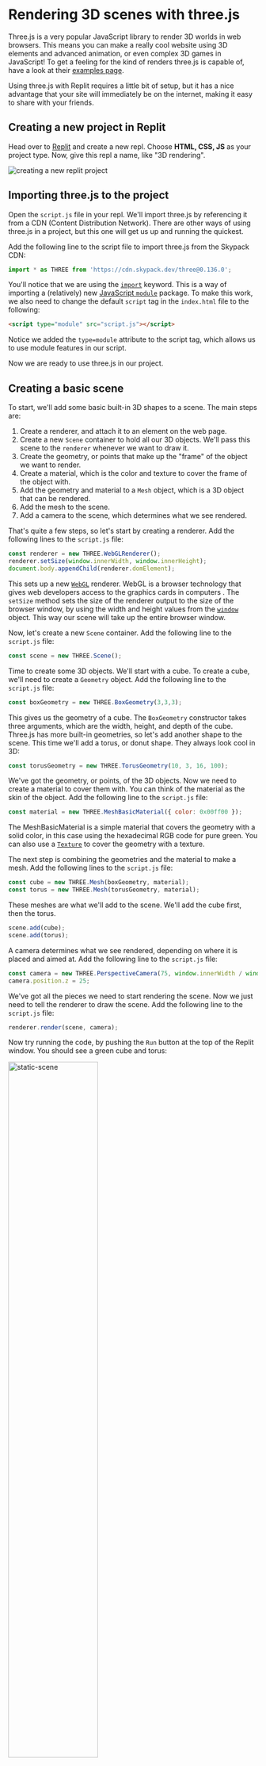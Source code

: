 # Rendering 3D scenes with three.js


Three.js is a very popular JavaScript library to render 3D worlds in web browsers. This means you can make a really cool website using 3D elements and advanced animation, or even complex 3D games in JavaScript! To get a feeling for the kind of renders three.js is capable of, have a look at their [examples page](https://threejs.org/examples). 

Using three.js with Replit requires a little bit of setup, but it has a nice advantage that your site will immediately be on the internet, making it easy to share with your friends. 


## Creating a new project in Replit

Head over to [Replit](https://replit.com) and create a new repl. Choose **HTML, CSS, JS** as your project type. Now, give this repl a name, like "3D rendering".

![creating a new replit project](/images/tutorials/38-3drendering-threejs/new-project.png)


## Importing three.js to the project

Open the `script.js` file in your repl. We'll import three.js by referencing it from a CDN (Content Distribution Network). There are other ways of using three.js in a project, but this one will get us up and running the quickest. 

Add the following line to the script file to import three.js from the Skypack CDN:

```javascript
import * as THREE from 'https://cdn.skypack.dev/three@0.136.0';
```
You'll notice that we are using the [`import`](https://developer.mozilla.org/en-US/docs/Web/JavaScript/Reference/Statements/import) keyword. This is a  way of importing a (relatively) new [JavaScript `module`](https://developer.mozilla.org/en-US/docs/Web/JavaScript/Guide/Moduless) package. To make this work, we also need to change the default `script` tag in the `index.html` file to the following:

```html
<script type="module" src="script.js"></script>
```
Notice we added the `type=module` attribute to the script tag, which allows us to use module features in our script. 

Now we are ready to use three.js in our project.

## Creating a basic scene

To start, we'll add some basic built-in 3D shapes to a scene. The main steps are:

1. Create a renderer, and attach it to an element on the web page.
1. Create a new `Scene` container to hold all our 3D objects. We'll pass this scene to the `renderer` whenever we want to draw it.
1. Create the geometry, or points that make up the "frame" of the object we want to render. 
1. Create a material, which is the color and texture to cover the frame of the object with.
1. Add the geometry and material to a `Mesh` object, which is a 3D object that can be rendered.
1. Add the mesh to the scene.
1. Add a camera to the scene, which determines what we see rendered. 

That's quite a few steps, so let's start by creating a renderer. Add the following lines to the `script.js` file:

```javascript
const renderer = new THREE.WebGLRenderer();
renderer.setSize(window.innerWidth, window.innerHeight);
document.body.appendChild(renderer.domElement);
```

This sets up a new [`WebGL`](https://developer.mozilla.org/en-US/docs/Glossary/WebGL) renderer. WebGL is a browser technology that gives web developers access to the graphics cards in computers . The `setSize` method sets the size of the renderer output to the size of the browser window, by using the width and height values from the [`window`](https://developer.mozilla.org/en-US/docs/Web/API/Window) object. This way our scene will take up the entire browser window.

Now, let's create a new `Scene` container. Add the following line to the `script.js` file:

```javascript
const scene = new THREE.Scene();
```

Time to create some 3D objects. We'll start with a cube. To create a cube, we'll need to create a `Geometry` object. Add the following line to the `script.js` file:

```javascript
const boxGeometry = new THREE.BoxGeometry(3,3,3);
```

This gives us the geometry of a cube. The `BoxGeometry` constructor takes three arguments, which are the width, height, and depth of the cube. Three.js has more built-in geometries, so let's add another shape to the scene. This time we'll add a torus, or donut shape. They always look cool in 3D:

```javascript
const torusGeometry = new THREE.TorusGeometry(10, 3, 16, 100);
```

We've got the geometry, or points, of the 3D objects. Now we need to create a material to cover them with. You can think of the material as the skin of the object. Add the following line to the `script.js` file:

```javascript
const material = new THREE.MeshBasicMaterial({ color: 0x00ff00 });
```
The MeshBasicMaterial is a simple material that covers the geometry with a solid color, in this case using the hexadecimal RGB code for pure green. You can also use a [`Texture`](https://threejs.org/docs/index.html#api/en/textures/Texture) to cover the geometry with a texture.

The next step is combining the geometries and the material to make a mesh. Add the following lines to the `script.js` file:

```javascript
const cube = new THREE.Mesh(boxGeometry, material);
const torus = new THREE.Mesh(torusGeometry, material);
```

These meshes are what we'll add to the scene. We'll add the cube first, then the torus.

```javascript
scene.add(cube);
scene.add(torus);
```

A camera determines what we see rendered, depending on where it is placed and aimed at. Add the following line to the `script.js` file:

```javascript
const camera = new THREE.PerspectiveCamera(75, window.innerWidth / window.innerHeight, 0.1, 1000);
camera.position.z = 25;
```

We've got all the pieces we need to start rendering the scene. Now we just need to tell the renderer to draw the scene. Add the following line to the `script.js` file:

```javascript
renderer.render(scene, camera);
```

Now try running the code, by pushing the `Run` button at the top of the Replit window. You should see a green cube and torus:

<img src="/images/tutorials/38-3drendering-threejs/static-scene.png"
    alt="static-scene"
    style="Width: 60% !important;"/>


Well done! You've created your first scene. It doesn't look very "3D" yet, but we'll get there soon.

## Animating a scene

Animating a scene or moving the camera can create more of a 3D effect. Let's add a little animation to our scene, by rotating the torus and cube. Replace the `renderer.render(scene, camera);` line with the following lines in the `script.js` file:

```javascript
function animate() {
  torus.rotation.x += 0.01;
  torus.rotation.y += 0.01;
  cube.rotation.x += 0.01;
  cube.rotation.y += 0.01;
  renderer.render(scene, camera);
  requestAnimationFrame(animate);
}
animate();
```

This creates a new function `animate()` that will be called every frame. In this method, we'll rotate the torus and cube by 0.01 radians about the x and y axis using the [`rotation`](https://threejs.org/docs/index.html?q=rotation#api/en/core/Object3D.rotation) property of each mesh. This is a handy method that saves us from calculating the rotation ourselves.

After we rotate the objects, we call the `renderer.render(scene, camera);` method to draw the scene. This will cause the scene to be redrawn every frame, with the updated rotations.

The `requestAnimationFrame` function is a built-in browser API call that will fire the `animate()` function on the next frame. We call that so that we can keep the animation running.

To kick off the animation, we call the `animate()` function in the `script.js` file. It will keep itself running after that through the `requestAnimationFrame` function.

Press the "Run" button again. You should see the torus and cube rotating in the Replit window:

<img src="/images/tutorials/38-3drendering-threejs/animated-scene.gif"
    alt="animated-scene"
    style="Width: 60% !important;"/>

That looks a lot more 3D now!

Try changing up the material color, and see what happens. You can also define different materials for the torus and cube, to make them look different.

## Adding a model to the scene

We've created some basic 3D shapes programmatically. As you can imagine, building up a complex 3D world or character using this method would be very tedious. Fortunately, there are many 3D models available online, or perhaps you or a friend have played with making models in 3D animation applications like [Blender](https://www.blender.org). Three.js has a built-in loader to load these models into the scene. 

To add the model loading functionality, we need to import it into our script. At the top of the `script.js` file, just below the existing `import` line, add the following:

```javascript
import { GLTFLoader } from 'https://cdn.skypack.dev/three@0.136.0/examples/jsm/loaders/GLTFLoader.js';
```

This gives us the `GLTFLoader` class, which we'll use to load the model. `glTF` stands for Graphics Language Transmission Format, and is widely used as a way to import and export 3D models from various 3D applications. All we need to know is that we can import any model that is saved in this format in our three.js applications. If you search for "Free GLTF 3D models" on the web, you'll find a lot of sites where creators upload their models. Many are free to use in your projects, and some you need to pay for. We'll look for some free ones to experiment with. 

Let's use this [model of soda cans to start](https://sketchfab.com/3d-models/soda-cans-4e0be610db9646929d8be84491f1a72f). Download the model, choosing the `glTF` format. We've also included the model [here](/tutorial-files/3d-rendering-threejs/soda_cans.zip), so you can download it easily.

Add the model to your repl by dragging the folder into the "Files" panel on the left.

<img src="/images/tutorials/38-3drendering-threejs/add-model.gif"
    alt="add-model"
    style="Width: 60% !important;"/>


We'll need to remove or comment out the previous code that drew the cube and torus. Remove the lines that create the cube and torus geometries, materials and meshes, as well as the animation code. You should have only the following lines remaining:

```javascript
import * as THREE from 'https://cdn.skypack.dev/three@0.136.0';
import { GLTFLoader } from 'https://cdn.skypack.dev/three@0.136.0/examples/jsm/loaders/GLTFLoader.js';

const renderer = new THREE.WebGLRenderer();
renderer.setSize(window.innerWidth, window.innerHeight);
document.body.appendChild(renderer.domElement);

const scene = new THREE.Scene();

const camera = new THREE.PerspectiveCamera(75, window.innerWidth / window.innerHeight, 0.1, 1000);
```

There are a few extra steps needed when loading a model. First, we need to create a new `GLTFLoader` object.  Add the following line to the `script.js` file, just below the `scene` variable line:

```javascript
const loader = new GLTFLoader();
const fileName = './soda_cans/scene.gltf';
let model; 
```
Here we've created a new loader object, and we've also created a variable `fileName` with the path to the soda can model to load. We also have a variable `model` that will hold the loaded model, which we can manipulate later.

Now for the actual loading code. We'll use the `load` method of the loader.  Add the following lines to the `script.js` file, below the code we've just added:

```javascript
loader.load(fileName, function (gltf) {
  model = gltf.scene;
  scene.add(model);
}, undefined, function (e) {
  console.error(e);
});

```
The `load` method takes a few parameters: the path to the model, a callback function that will be called when the model is loaded, a loading progress callback function and an error callback function that will be called if there is an error loading the model. We supply the `undefined` value for the progress callback, as we don't need it for this example, although it is a nice touch in a production application to give feedback to the user.

This alone won't always make a model visible on the screen. This is because a model may have no lighting, or the material may not be self-illuminating. Another problem is that the model may be too large, or too small, to be visible from our default camera angle. To account for these possibilities, we'll add some helper functions to add lighting and adjust the model's position and the camera position and angle. 

Let's start with adding some lighting. Add the following function to the `script.js` file:

```javascript
function addLight() {
  const light = new THREE.DirectionalLight(0xffffff, 4);
  light.position.set(0.5, 0, 0.866); 
  camera.add(light);
}
```
This function will show a directional light with a white color and a position in the direction of the camera. We'll add this light to the scene and also attach it to the camera, so that it is always shining at whatever the camera is looking at.

The second helper function is to adjust the position of the model and the camera. Add the following function to the `script.js` file:

```javascript

function adjustModelAndCamera() {
  const box = new THREE.Box3().setFromObject(model);
  const size = box.getSize(new THREE.Vector3()).length();
  const center = box.getCenter(new THREE.Vector3());

  model.position.x += (model.position.x - center.x);
  model.position.y += (model.position.y - center.y);
  model.position.z += (model.position.z - center.z);

  camera.near = size / 100;
  camera.far = size * 100;
  camera.updateProjectionMatrix();

  camera.position.copy(center);
  camera.position.x += size / 0.2;
  camera.position.y += size / 2;
  camera.position.z += size / 100;
  camera.lookAt(center);
}

```
This function works by finding the bounding box of the model. The bounding box is the smallest box that can contain all the vertices of the model. We can then use this box to set the camera's near and far clipping planes, and also to adjust the position of the model and the camera. Clipping planes are used to determine what is visible in the camera's view. The near plane is the closest distance from the model that the camera can "see".  The far plane is the furthest distance the camera can "see". This is used to determine what is visible in the camera's view. `camera.updateProjectionMatrix` recalculates the camera's internal 

We center the camera on the model, and then adjust the camera's position and angle to make sure the model is visible. We also point the camera to the center of the model using the `lookAt` method.

Now let's call these new functions from the loader's callback function. We'll also render the scene after this setup. Update the `loader.load` callback function as follows:

```javascript
loader.load(fileName, function (gltf) {
  model = gltf.scene;
  scene.add(model);
  addLight();
  adjustModelAndCamera();
  scene.add(camera);
  renderer.render(scene, camera);
}, undefined, function (e) {
  console.error(e);
});

```

You'll notice along with calls to the new function, we added in an extra line `scene.add(camera)`. This is because we added the light to the camera to follow it around. A light is part of the scene, so we add the camera with the light attached to our scene. 

If you run the code, you'll see that the model is now visible in the scene. However, it's a side on view and a bit far away. 

<img src="/images/tutorials/38-3drendering-threejs/model-side-view.png"
    alt="model-side-view"
    style="Width: 60% !important;"/>


## Adding controls to the scene

To be able to see and inspect the model better, we can add some mouse controls to the scene. That way we'll be able to zoom in or rotate the model. Three.js has a built-in `OrbitControls` class that we can use to add mouse controls to the scene. We can import these controls similarly to the loader, and add them to the scene as follows:


Add the following import code to the top of  `script.js` file, along with the other import statements:

```javascript
import { OrbitControls } from 'https://cdn.skypack.dev/three@0.136.0/examples/jsm/controls/OrbitControls.js';
```

To initiate the orbit controls, we'll need to add the following code to the `script.js` file, after the renderer and camera have been created:

```javascript
const controls = new OrbitControls(camera, renderer.domElement);
controls.screenSpacePanning = true;
```

This creates a new controls object, with the camera it should control, along with the DOM element the controls should listen to mouse inputs from. We also set the `screenSpacePanning` property to `true`, which allows us to pan the camera around the model.

As the controls change the view as we move around the model, we need to add back a modified `animate` function to redraw the scene each frame. Add the following code to the `script.js` file:

```javascript
function animate() {
  requestAnimationFrame(animate);
  controls.update();
  renderer.render(scene, camera);
}
```

Now replace the `renderer.render(scene, camera);` line in the `loader.load` callback function with the following call to the `animate` function to start it off;

```javascript
animate();
```

Save and run the project. Now you can try using the mouse to rotate the model and zoom in and out. 

<img src="/images/tutorials/38-3drendering-threejs/model-orbit-controls.gif"
    alt="model-orbit-controls"
    style="Width: 90% !important;"/>

## Next Steps

Well done! In this tutorial, you set up three.js, created a scene using built-in geometry and materials, and animated it. You also learned how to load a model from a file, and how to add lighting and orbit controls to the scene. There is a lot more interesting things to learn about three.js and 3D rendering. Head over to the [three.js documentation](https://threejs.org/docs/index.html#manual/en/introduction/Creating-a-scene) to play around and see more examples. You can also download and try [Blender](https://www.blender.org/) to create your own 3D models.

<iframe height="400px" width="100%" src="https://replit.com/@ritza/3D-rendering?embed=true" scrolling="no" frameborder="no" allowtransparency="true" allowfullscreen="true" sandbox="allow-forms allow-pointer-lock allow-popups allow-same-origin allow-scripts allow-modals"></iframe>
